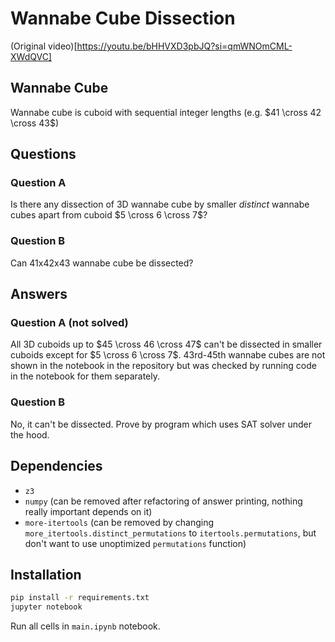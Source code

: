 # Wannabe Cube Dissection
(Original video)[https://youtu.be/bHHVXD3pbJQ?si=qmWNOmCML-XWdQVC]

## Wannabe Cube
Wannabe cube is cuboid with sequential integer lengths (e.g. $41 \cross 42 \cross 43$)

## Questions
### Question A
Is there any dissection of 3D wannabe cube by smaller *distinct* wannabe cubes apart from cuboid $5 \cross 6 \cross 7$?

### Question B
Can 41x42x43 wannabe cube be dissected?

## Answers
### Question A (not solved)
All 3D cuboids up to $45 \cross 46 \cross 47$ can't be dissected in smaller cuboids except for $5 \cross 6 \cross 7$. 43rd-45th wannabe cubes are not shown in the notebook in the repository but was checked by running code in the notebook for them separately.

### Question B
No, it can't be dissected. Prove by program which uses SAT solver under the hood.

## Dependencies
- `z3`
- `numpy` (can be removed after refactoring of answer printing, nothing really important depends on it)
- `more-itertools` (can be removed by changing `more_itertools.distinct_permutations` to `itertools.permutations`, but don't want to use unoptimized `permutations` function)

## Installation
```bash
pip install -r requirements.txt
jupyter notebook
```
Run all cells in `main.ipynb` notebook.